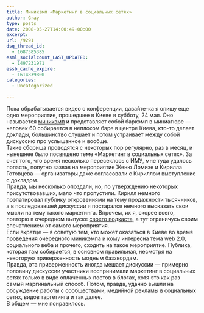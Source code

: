 ```yaml
---
title: Миникэмп «Маркетинг в социальных сетях»
author: Gray
type: posts
date: 2008-05-27T14:00:49+00:00
excerpt:
url: /9291
dsq_thread_id:
  - 1687385385
esml_socialcount_LAST_UPDATED:
  - 1497231971
essb_cache_expire:
  - 1614839800
categories:
  - Uncategorized

---
```








Пока обрабатывается видео с конференции, давайте-ка я опишу еще одно мероприятие, прошедшее в Киеве в субботу, 24 мая. Оно называется <a href="http://minicamps.org.ua/" target="_blank">миникэмп</a> и представляет собой баркэмп в миниатюре &#8212; человек 60 собирается в неплохом баре в центре Киева, кто-то делает доклады, большинство слушает и потом устраивает между собой дискуссию про услышанное и вообще.  
Такие сборища проводятся с некоторых пор регулярно, раз в месяц, и нынешнее было посвящено теме &#171;Маркетинг в социальных сетях&#187;. За счет того, что время несколько пересеклось с ИМУ, мне туда удалось попасть, попутно зазвав на мероприятие Женю Ломизе и Кирилла Готовцева &#8212; организаторы даже согласовали с Кириллом выступление с докладом.  
Правда, мы несколько опоздали, но, по утверждению некоторых присутствовавших, мало что пропустили. Кирилл немного поэпатировал публику откровениями на тему продажности тысячников, а в последовавшей дискуссии я постарался немного высказать свои мысли на тему такого маркетинга. Впрочем, их я, скорее всего, повторю в очередном выпуске <a href="http://www.searchengines.ru/blog/podcasts/" target="_blank">своего подкаста</a>, а тут ограничусь своим впечатлением от самого мероприятия.  
Если вкратце &#8212; я советую тем, кто может оказаться в Киеве во время проведения очередного миникэмпа и кому интересна тема web 2.0, социального веба и прочего, сходить на такое мероприятие. Публика, которая там собирается, в основном правильная, несмотря на некоторую приверженность модным баззвордам.  
Правда, эта приверженность иногда мешает дискуссии &#8212; примерно половину дискуссии участники воспринимали маркетинг в социальных сетях только в виде оплаченных постов в блогах, хотя это как раз самый маргинальный способ. Потом, правда, удачно вышли на обсуждение работы с сообществами, медийной рекламы в социальных сетях, видов таргетинга и так далее.  
В общем &#8212; мне понравилось.